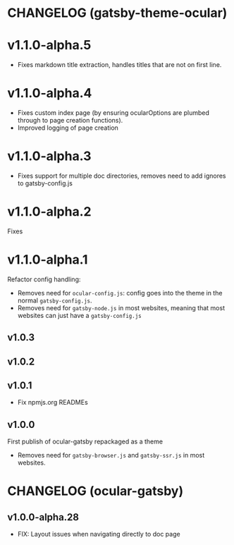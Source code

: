 # CHANGELOG (gatsby-theme-ocular)

# v1.1.0-alpha.5
- Fixes markdown title extraction, handles titles that are not on first line.

# v1.1.0-alpha.4
- Fixes custom index page (by ensuring ocularOptions are plumbed through to page creation functions).
- Improved logging of page creation

# v1.1.0-alpha.3
- Fixes support for multiple doc directories, removes need to add ignores to gatsby-config.js

# v1.1.0-alpha.2
Fixes

# v1.1.0-alpha.1
Refactor config handling:
- Removes need for `ocular-config.js`: config goes into the theme in the normal `gatsby-config.js`.
- Removes need for `gatsby-node.js` in most websites, meaning that most websites can just have a `gatsby-config.js`

## v1.0.3

## v1.0.2

## v1.0.1
- Fix npmjs.org READMEs

## v1.0.0
First publish of ocular-gatsby repackaged as a theme
- Removes need for `gatsby-browser.js` and `gatsby-ssr.js` in most websites.

# CHANGELOG (ocular-gatsby)

## v1.0.0-alpha.28

- FIX: Layout issues when navigating directly to doc page
